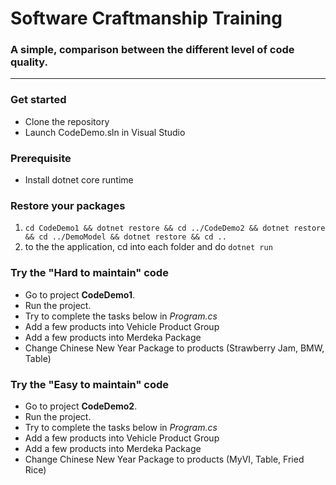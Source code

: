 # Software Craftmanship Training
### A simple, comparison between the different level of code quality.

---
### Get started

* Clone the repository
* Launch CodeDemo.sln in Visual Studio

### Prerequisite

* Install dotnet core runtime

### Restore your packages

1. `cd CodeDemo1 && dotnet restore && cd ../CodeDemo2 && dotnet restore && cd ../DemoModel && dotnet restore && cd ..`
2. to the the application, cd into each folder and do `dotnet run`

### Try the "**Hard** to maintain" code
* Go to project **CodeDemo1**.
* Run the project.
* Try to complete the tasks below in *Program.cs*
 * Add a few products into Vehicle Product Group
 * Add a few products into Merdeka Package
 * Change Chinese New Year Package to products (Strawberry Jam, BMW, Table)

### Try the "**Easy** to maintain" code
* Go to project **CodeDemo2**.
* Run the project.
* Try to complete the tasks below in *Program.cs*
 * Add a few products into Vehicle Product Group
 * Add a few products into Merdeka Package
 * Change Chinese New Year Package to products (MyVI, Table, Fried Rice)